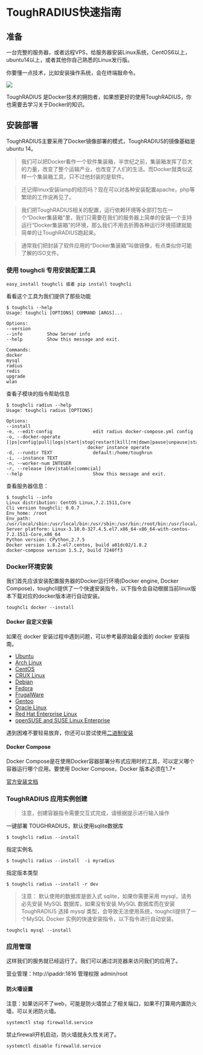 # ToughRADIUS快速指南

## 准备

一台完整的服务器，或者远程VPS，给服务器安装Linux系统，CentOS6以上，ubuntu14以上，或者其他你自己熟悉的Linux发行版。

你要懂一点技术，比如安装操作系统，会在终端敲命令。

![][image-1]

ToughRADIUS 是Docker技术的拥抱者，如果想更好的使用ToughRADIUS，你也需要去学习关于Docker的知识。

## 安装部署

ToughRADIUS主要采用了Docker镜像部署的模式，ToughRADIUS的镜像基础是ubuntu 14。

> 我们可以把Docker看作一个软件集装箱，半世纪之前，集装箱发挥了巨大的力量，改变了整个运输产业，也改变了人们的生活。而Docker就类似这样一个集装箱工具，只不过他封装的是软件。

> 还记得linux安装lamp的经历吗？现在可以对各种安装配置apache，php等繁琐的工作说再见了。

> 我们把ToughRADIUS相关的配置，运行依赖环境等全部打包在一个“Docker集装箱”里，我们只需要在我们的服务器上简单的安装一个支持运行“Docker集装箱”的环境，那么我们不用去折腾各种运行环境搭建就能简单的让ToughRADIUS跑起来。

> 通常我们把封装了软件应用的“Docker集装箱”叫做镜像，有点类似你可能了解的ISO文件。

### 使用 toughcli 专用安装配置工具

	easy_install toughcli 或者 pip install toughcli   

看看这个工具为我们提供了那些功能

	$ toughcli --help
    Usage: toughcli [OPTIONS] COMMAND [ARGS]...

    Options:
    --version
    --info         Show Server info
    --help         Show this message and exit.

    Commands:
    docker
    mysql
    radius
    redis
    upgrade
    wlan

查看子模块的指令帮助信息

    $ toughcli radius --help
    Usage: toughcli radius [OPTIONS]

    Options:
    --install
    -e, --edit-config               edit radius docker-compose.yml config
    -o, --docker-operate [|ps|config|pull|logs|start|stop|restart|kill|rm|down|pause|unpause|status]
                                  docker instance operate
    -d, --rundir TEXT               default:/home/toughrun
    -i, --instance TEXT
    -n, --worker-num INTEGER
    -r, --release [dev|stable|commcial]
    --help                          Show this message and exit.


查看服务器信息：

    $ toughcli --info
    Linux distribution: CentOS Linux,7.2.1511,Core
    Cli version toughcli: 0.0.7
    Env_home: /root
    Env_path: /usr/local/sbin:/usr/local/bin:/usr/sbin:/usr/bin:/root/bin:/usr/local/bin
    Server platform: Linux-3.10.0-327.4.5.el7.x86_64-x86_64-with-centos-7.2.1511-Core,x86_64
    Python version: CPython,2.7.5
    Docker version 1.8.2-el7.centos, build a01dc02/1.8.2
    docker-compose version 1.5.2, build 7240ff3


### Docker环境安装

我们首先应该安装配置服务器的Docker运行环境(Docker engine, Docker Compose)，toughcli提供了一个快速安装指令，以下指令会自动根据当前linux版本下载对应的docker版本进行自动安装。

	toughcli docker --install

####  Docker 自定义安装

如果在 docker 安装过程中遇到问题，可以参考最原始最全面的 docker 安装指南。

- [Ubuntu](https://docs.docker.com/engine/installation/linux/ubuntulinux/)
- [Arch Linux](https://docs.docker.com/engine/installation/linux/archlinux/)
- [CentOS](https://docs.docker.com/engine/installation/linux/centos/)
- [CRUX Linux](https://docs.docker.com/engine/installation/linux/cruxlinux/)
- [Debian](https://docs.docker.com/engine/installation/linux/debian/)
- [Fedora](https://docs.docker.com/engine/installation/linux/fedora/)
- [FrugalWare](https://docs.docker.com/engine/installation/linux/frugalware/)
- [Gentoo](https://docs.docker.com/engine/installation/linux/gentoolinux/)
- [Oracle Linux](https://docs.docker.com/engine/installation/linux/oracle/)
- [Red Hat Enterprise Linux](https://docs.docker.com/engine/installation/linux/rhel/)
- [openSUSE and SUSE Linux Enterprise](https://docs.docker.com/engine/installation/linux/SUSE/)

遇到困难不要轻易放弃，你还可以尝试使用[二进制安装](https://docs.docker.com/engine/installation/binaries/)

#### Docker Compose

Docker Compose是在使用Docker容器部署分布式应用时的工具，可以定义哪个容器运行哪个应用。要使用 Docker Compose，Docker 版本必须在1.7+

[官方安装文档](https://docs.docker.com/compose/install/)


### ToughRADIUS 应用实例创建

> 注意，创建容器指令需要交互式完成，请根据提示进行输入操作

一键部署 TOUGHRADIUS，默认使用sqlite数据库


    $ toughcli radius --install  

指定实例名

    $ toughcli radius --install  -i myradius 

指定版本类型

    $ toughcli radius --install -r dev 


> 注意： 默认使用的数据库是嵌入式 sqlite，如果你需要采用 mysql，请务必先安装 MySQL 数据库，如果没有安装 MySQL 数据库而在安装 ToughRADIUS 选择 mysql 类型，会导致无法使用系统，toughcli提供了一个MySQL Docker 实例的快速安装指令，以下指令进行自动安装。


    toughcli mysql --install


### 应用管理

这样我们的服务就已经运行了。我们可以通过浏览器来访问我们的应用了。

营业管理：http://ipaddr:1816   管理权限 admin/root


#### 防火墙设置

注意：如果访问不了web，可能是防火墙禁止了相关端口，如果不打算用内置防火墙，可以关闭防火墙。

	systemctl stop firewalld.service

禁止firewall开机启动，防火墙就永久性关闭了。

	systemctl disable firewalld.service



[image-1]:	../imgs/docker.png
